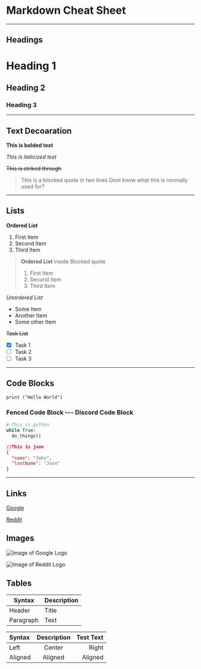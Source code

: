 # Markdown Cheat Sheet

---

## Headings

# Heading 1

## Heading 2

### Heading 3

---

## Text Decoaration
**This is bolded text**

*This is italicized text*

~~This is striked through~~

> This is a blocked quote
> in two lines
> Dont know what this is normally used for?

---

## Lists

**Ordered List**
1. First Item
2. Second Item
3. Third Item

> **Ordered List** inside Blocked quote
> 1. First Item
> 2. Second Item
> 3. Third Item

*Unordered List*
- Some Item
- Another Item
- Some other Item

~~Task List~~
- [x] Task 1
- [ ] Task 2
- [ ] Task 3

---
## Code Blocks


`print ("Hello World")`

### Fenced Code Block --- Discord Code Block
```py
# This is python
while True:
  do_things()
```

```json
//This is json
{
  "name": "John",
  "lastName": "Json"
}
```

---

## Links
[Google](https://www.google.com)

[Reddit](https://www.reddit.com)

## Images

![Image of Google Logo](https://www.google.com/images/branding/googlelogo/2x/googlelogo_color_160x56dp.png)

![Image of Reddit Logo](https://pbs.twimg.com/profile_images/1333471260483801089/OtTAJXEZ_400x400.jpg)

## Tables

| Syntax | Description |
| ----------- | ----------- |
| Header | Title |
| Paragraph | Text |


| Syntax      | Description | Test Text     |
| :--        |    :----:   |          ---: |
| Left      | Center       | Right   |
| Aligned   | Aligned        | Aligned      |
